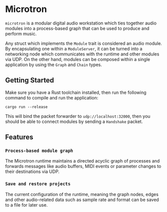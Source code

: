 # Microtron

`microtron` is a modular digital audio workstation which ties together audio modules into a process-based graph that can be used to produce and perform music.

Any struct which implements the `Module` trait is considered an audio module. By encapsulating one within a `ModuleServer`, it can be turned into a networking node which communicates with the runtime and other modules via UDP. On the other hand, modules can be composed within a single application by using the `Graph` and `Chain` types.

## Getting Started

Make sure you have a Rust toolchain installed, then run the following command to compile and run the application:

```
cargo run --release
```

This will bind the packet forwarder to  `udp://localhost:32000`, then you should be able to connect modules by sending a `Handshake` packet.

## Features

### `Process-based module graph`
The Microtron runtime maintains a directed acyclic graph of processes and forwards messages like audio buffers, MIDI events or parameter changes to their destinations via UDP.

### `Save and restore projects`
The current configuration of the runtime, meaning the graph nodes, edges and other audio-related data such as sample rate and format can be saved to a file for later use.
